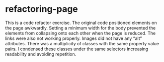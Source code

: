 # refactoring-page

This is a code refactor exercise. The original code positioned elements on the page awkwardly. Setting a minimum width for the body prevented the elements from collapsing onto each other when the page is reduced.  The links were also not working properly. Images did not have any “alt” attributes. There was a multiplicity of classes with the same property value pairs. I condensed these classes under the same selectors increasing readability and avoiding repetition.